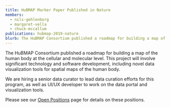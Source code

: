 ```yaml
---
title: HuBMAP Marker Paper Published in Nature
members:
  - nils-gehlenborg
  - margaret-vella
  - chuck-mccallum    
publications: hubmap-2019-nature
blurb: The HuBMAP Consortium published a roadmap for building a map of the human body at the cellular and molecular level.
---
```

The HuBMAP Consortium published a roadmap for building a map of the human body at the cellular and molecular level. This project will involve significant technology and software development, including novel data visualization tools for spatial maps of the human body.

We are hiring a senior data curator to lead data curation efforts for this program, as well as UI/UX developer to work on the data portal and visualization tools. 

Please see our [Open Positions](/team/open-positions/) page for details on these positions.
